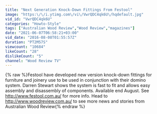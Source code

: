 ```yaml
---
title: "Next Generation Knock-Down Fittings From Festool"
image: "https:\/\/i.ytimg.com\/vi\/VwrQDC4qk6U\/hqdefault.jpg"
vid_id: "VwrQDC4qk6U"
categories: "Howto-Style"
tags: ["Australian Wood Review","Wood Review","magazines"]
date: "2021-06-07T06:58:21+03:00"
vid_date: "2016-08-08T01:55:57Z"
duration: "PT2M57S"
viewcount: "10684"
likeCount: "28"
dislikeCount: "5"
channel: "Wood Review TV"
---
```

{% raw %}Festool have developed new version knock-down fittings for furniture and joinery use to be used in conjunction with their domino system. Darren Stewart shows the system is fast to fit and allows easy assembly and disassembly of components. Available end August. See <a rel="nofollow" target="blank" href="http://www.festool.com.au/">http://www.festool.com.au/</a> for more info. Head to <a rel="nofollow" target="blank" href="http://www.woodreview.com.au/">http://www.woodreview.com.au/</a> to see more news and stories from Australian Wood Review{% endraw %}
